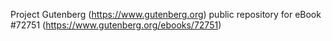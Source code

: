 Project Gutenberg (https://www.gutenberg.org) public repository
for eBook #72751 (https://www.gutenberg.org/ebooks/72751)
